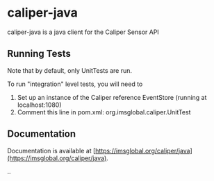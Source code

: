 caliper-java
==============

caliper-java is a java client for the Caliper Sensor API

## Running Tests

Note that by default, only UnitTests are run.

To run "integration" level tests, you will need to

1. Set up an instance of the Caliper reference EventStore (running at localhost:1080)
2. Comment this line in pom.xml:  <groups>org.imsglobal.caliper.UnitTest</groups>

## Documentation

Documentation is available at [https://imsglobal.org/caliper/java](https://imsglobal.org/caliper/java).

..
